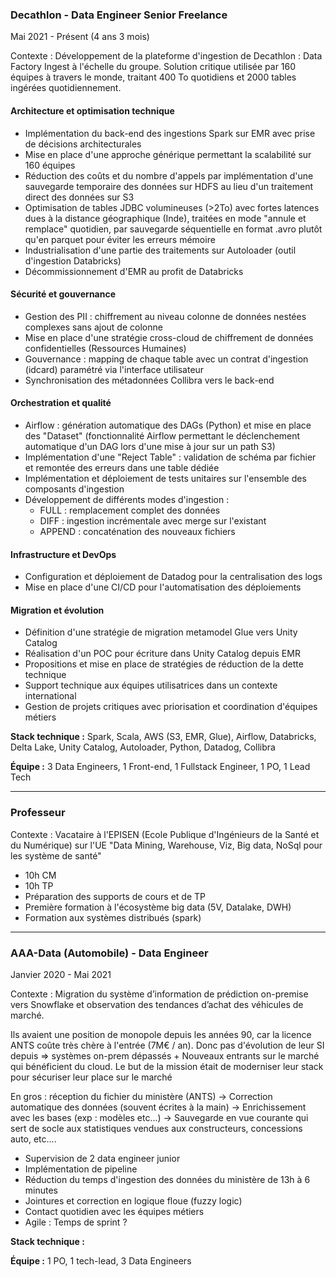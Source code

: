 ### Decathlon - Data Engineer Senior Freelance
Mai 2021 - Présent (4 ans 3 mois)

Contexte : Développement de la plateforme d'ingestion de Decathlon : Data Factory Ingest à l'échelle du groupe. Solution critique utilisée par 160 équipes à travers le monde, traitant 400 To quotidiens et 2000 tables ingérées quotidiennement.

#### Architecture et optimisation technique
- Implémentation du back-end des ingestions Spark sur EMR avec prise de décisions architecturales
- Mise en place d'une approche générique permettant la scalabilité sur 160 équipes
- Réduction des coûts et du nombre d'appels par implémentation d'une sauvegarde temporaire des données sur HDFS au lieu d'un traitement direct des données sur S3
- Optimisation de tables JDBC volumineuses (>2To) avec fortes latences dues à la distance géographique (Inde), traitées en mode "annule et remplace" quotidien, par sauvegarde séquentielle en format .avro plutôt qu'en parquet pour éviter les erreurs mémoire
- Industrialisation d'une partie des traitements sur Autoloader (outil d'ingestion Databricks)
- Décommissionnement d'EMR au profit de Databricks

#### Sécurité et gouvernance
- Gestion des PII : chiffrement au niveau colonne de données nestées complexes sans ajout de colonne
- Mise en place d'une stratégie cross-cloud de chiffrement de données confidentielles (Ressources Humaines)
- Gouvernance : mapping de chaque table avec un contrat d'ingestion (idcard) paramétré via l'interface utilisateur
- Synchronisation des métadonnées Collibra vers le back-end

#### Orchestration et qualité
- Airflow : génération automatique des DAGs (Python) et mise en place des "Dataset" (fonctionnalité Airflow permettant le déclenchement automatique d'un DAG lors d'une mise à jour sur un path S3)
- Implémentation d'une "Reject Table" : validation de schéma par fichier et remontée des erreurs dans une table dédiée
- Implémentation et déploiement de tests unitaires sur l'ensemble des composants d'ingestion
- Développement de différents modes d'ingestion :
	 - FULL : remplacement complet des données
	 - DIFF : ingestion incrémentale avec merge sur l'existant
	 - APPEND : concaténation des nouveaux fichiers

#### Infrastructure et DevOps
- Configuration et déploiement de Datadog pour la centralisation des logs
- Mise en place d'une CI/CD pour l'automatisation des déploiements

#### Migration et évolution
- Définition d'une stratégie de migration metamodel Glue vers Unity Catalog
- Réalisation d'un POC pour écriture dans Unity Catalog depuis EMR
- Propositions et mise en place de stratégies de réduction de la dette technique
- Support technique aux équipes utilisatrices dans un contexte international
- Gestion de projets critiques avec priorisation et coordination d'équipes métiers

**Stack technique :** Spark, Scala, AWS (S3, EMR, Glue), Airflow, Databricks, Delta Lake, Unity Catalog, Autoloader, Python, Datadog, Collibra

**Équipe :** 3 Data Engineers, 1 Front-end, 1 Fullstack Engineer, 1 PO, 1 Lead Tech


------
### Professeur 
Contexte : Vacataire à l'EPISEN (Ecole Publique d'Ingénieurs de la Santé et du Numérique) sur l'UE "Data Mining, Warehouse, Viz, Big data, NoSql pour les système de santé"

- 10h CM
- 10h TP
- Préparation des supports de cours et de TP
- Première formation à l'écosystème big data (5V, Datalake, DWH)
- Formation aux systèmes distribués (spark)


---- 

### AAA-Data (Automobile) - Data Engineer
Janvier 2020 - Mai 2021

Contexte : Migration du système d’information de prédiction on-premise vers Snowflake et observation des tendances d’achat des véhicules de marché. 

Ils avaient une position de monopole depuis les années 90, car la licence ANTS coûte très chère à l'entrée (7M€ / an). Donc pas d'évolution de leur SI depuis => systèmes on-prem dépassés + Nouveaux entrants sur le marché qui bénéficient du cloud. Le but de la mission était de moderniser leur stack pour sécuriser leur place sur le marché


En gros : réception du fichier du ministère (ANTS) -> Correction automatique des données (souvent écrites à la main) -> Enrichissement avec les bases (exp : modèles etc...) -> Sauvegarde en vue courante qui sert de socle aux statistiques vendues aux constructeurs, concessions auto, etc....
 
- Supervision de 2 data engineer junior
- Implémentation de pipeline 
- Réduction du temps d'ingestion des données du ministère de 13h à 6 minutes
- Jointures et correction en logique floue (fuzzy logic)
- Contact quotidien avec les équipes métiers
- Agile : Temps de sprint ? 

**Stack technique :** 

**Équipe :** 1 PO, 1 tech-lead, 3 Data Engineers